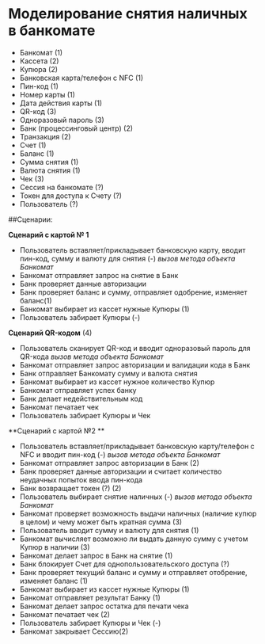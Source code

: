 # Моделирование снятия наличных в банкомате
  
  * Банкомат (1)
  * Кассета (2)
  * Купюра (2)
  * Банковская карта/телефон с NFC (1)
  * Пин-код (1)
  * Номер карты (1) 
  * Дата действия карты (1) 
  * QR-код  (3)
  * Одноразовый пароль (3)
  * Банк (процессинговый центр) (2)
  * Транзакция (2)
  * Счет (1)
  * Баланс (1)
  * Сумма снятия (1)
  * Валюта снятия (1)
  * Чек (3)
  * Сессия на банкомате (?)
  * Токен для доступа к Счету (?)
  * Пользователь (?)  
  
  ##Сценарии:
  
**Сценарий с картой № 1**
* Пользователь вставляет/прикладывает банковскую карту, вводит пин-код, сумму и валюту для снятия  (-) *вызов метода объекта Банкомат*
* Банкомат отправляет запрос на снятие в Банк
* Банк проверяет данные авторизации
* Банк проверяет баланс и сумму, отправляет одобрение, изменяет баланс(1)
* Банкомат выбирает из кассет нужные Купюры (1) 
* Пользователь забирает Купюры (-)
    
**Сценарий QR-кодом** (4)		
* Пользователь сканирует QR-код и вводит одноразовый пароль для QR-кода *вызов метода объекта Банкомат*
* Банкомат отправляет запрос авторизации и валидации кода в Банк
* Банк отправляет Банкомату сумму и валюта снятия
* Банкомат выбирает из кассет нужное количество Купюр 
* Банкомат отправляет успех банку
* Банк делает недействительным код 
* Банкомат печатает чек
* Пользователь забирает Купюры и Чек 

**Сценарий с картой №2 **
* Пользователь вставляет/прикладывает банковскую карту/телефон с NFC и вводит пин-код (-) *вызов метода объекта Банкомат*
* Банкомат отправляет запрос авторизации в Банк (2)
* Банк проверяет данные авторизации и считает количество неудачных попыток ввода пин-кода
* Банк возвращает токен (?) (2)	
* Пользователь выбирает снятие наличных (-) *вызов метода объекта Банкомат*
* Банкомат проверяет возможность выдачи наличных (наличие купюр в целом) и чему может быть кратная сумма (3)
* Пользователь вводит сумму и валюту для снятия (1)
* Банкомат вычисляет возможно ли выдать данную сумму с учетом Купюр в наличии (3)
* Банкомат делает запрос в Банк на снятие (1)
* Банк блокирует Счет для однопользовательского доступа (?) 
* Банк проверяет текущий баланс и сумму и отправляет отобрение, изменяет баланс (1)
* Банкомат выбирает из кассет нужные Купюры (1) 
* Банкомат отправляет результат Банку (1)
* Банкомат делает запрос остатка для печати чека 
* Банкомат печатает чек (2)
* Пользователь забирает Купюры и Чек (-)
* Банкомат закрывает Сессию(2)